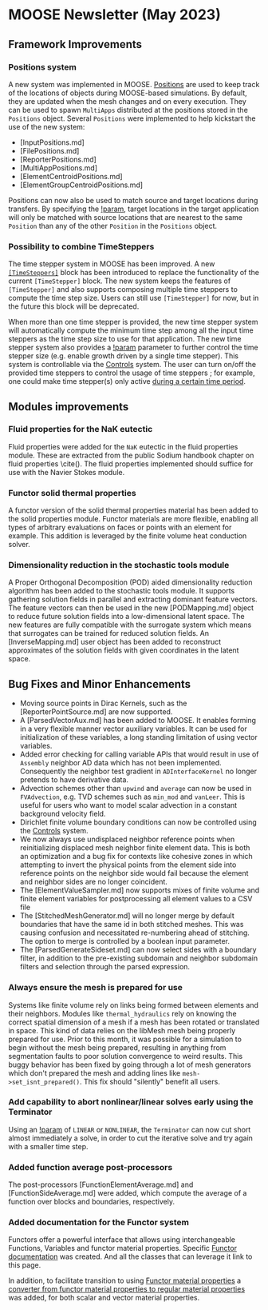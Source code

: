 # MOOSE Newsletter (May 2023)

## Framework Improvements

### Positions system

A new system was implemented in MOOSE. [Positions](syntax/Positions/index.md) are used to keep track
of the locations of objects during MOOSE-based simulations.
By default, they are updated when the mesh changes and on every execution. They can be used to spawn
`MultiApps` distributed at the positions stored in the `Positions` object.
Several `Positions` were implemented to help kickstart the use of the new system:

- [InputPositions.md]
- [FilePositions.md]
- [ReporterPositions.md]
- [MultiAppPositions.md]
- [ElementCentroidPositions.md]
- [ElementGroupCentroidPositions.md]

Positions can now also be used to match source and target locations during transfers.
By specifying the [!param](/Transfers/MultiAppGeneralFieldNearestNodeTransfer/use_nearest_position),
target locations in the target application will only be matched with source locations that
are nearest to the same `Position` than any of the other `Position` in the `Positions` object.

### Possibility to combine TimeSteppers

The time stepper system in MOOSE has been improved. A new [`[TimeSteppers]`](TimeSteppers/index.md) block has been introduced to replace the functionality of the current `[TimeStepper]` block. The new system keeps the features of `[TimeStepper]` and also supports composing multiple time steppers to compute the time step size. Users can still use `[TimeStepper]` for now, but in the future this block will be deprecated.

When more than one time stepper is provided, the new time stepper system will automatically compute the minimum time step among all the input time steppers as the time step size to use for that application. The new time stepper system also provides a [!param](/Executioner/TimeSteppers/lower_bound) parameter to further control the time stepper size (e.g. enable growth driven by a single time stepper). This system is controllable via the [Controls](syntax/Controls/index.md) system. The user can turn on/off the provided time steppers to control the usage of time steppers ; for example, one could make time stepper(s) only active [during a certain time period](TimePeriod.md).

## Modules improvements

### Fluid properties for the NaK eutectic

Fluid properties were added for the `NaK` eutectic in the fluid properties module.
These are extracted from the public Sodium handbook chapter on fluid properties \cite().
The fluid properties implemented should suffice for use with the Navier Stokes module.

### Functor solid thermal properties

A functor version of the solid thermal properties material has been added to the solid properties module.
Functor materials are more flexible, enabling all types of arbitrary evaluations on faces or points with an element for example.
This addition is leveraged by the finite volume heat conduction solver.

### Dimensionality reduction in the stochastic tools module

A Proper Orthogonal Decomposition (POD) aided dimensionality reduction algorithm has been added to 
the stochastic tools module. It supports gathering solution fields in parallel and extracting 
dominant feature vectors. The feature vectors can then be used in the new [PODMapping.md] object 
to reduce future solution fields into a low-dimensional latent space. The new features are fully compatible with 
the surrogate system which means that surrogates can be trained for reduced solution fields. An [InverseMapping.md] 
user object has been added to reconstruct approximates of the solution fields with given coordinates in the latent space.

## Bug Fixes and Minor Enhancements

- Moving source points in Dirac Kernels, such as the [ReporterPointSource.md] are now supported.
- A [ParsedVectorAux.md] has been added to MOOSE. It enables forming in a very
  flexible manner vector auxiliary variables. It can be used for initialization
  of these variables, a long standing limitation of using vector variables.
- Added error checking for calling variable APIs that would result in use of
  `Assembly` neighbor AD data which has not been implemented. Consequently the
  neighbor test gradient in `ADInterfaceKernel` no longer pretends to have
  derivative data.
- Advection schemes other than `upwind` and `average` can now be used in
  `FVAdvection`, e.g. TVD schemes such as `min_mod` and `vanLeer`. This is
  useful for users who want to model scalar advection in a constant background
  velocity field.
- Dirichlet finite volume boundary conditions can now be controlled using the
  [Controls](syntax/Controls/index.md) system.
- We now always use undisplaced neighbor reference points when reinitializing
  displaced mesh neighbor finite element data. This is both an optimization and
  a bug fix for contexts like cohesive zones in which attempting to invert the
  physical points from the element side into reference points on the neighbor side would
  fail because the element and neighbor sides are no longer coincident.
- The [ElementValueSampler.md] now supports mixes of finite volume and finite element variables
  for postprocessing all element values to a CSV file
- The [StitchedMeshGenerator.md] will no longer merge by default boundaries that have the same id in both
  stitched meshes. This was causing confusion and necessitated re-numbering ahead of stitching.
  The option to merge is controlled by a boolean input parameter.
- The [ParsedGenerateSideset.md] can now select sides with a boundary filter, in addition to
  the pre-existing subdomain and neighbor subdomain filters and selection through the parsed expression.

### Always ensure the mesh is prepared for use

Systems like finite volume rely on links being formed between elements and their
neighbors. Modules like `thermal_hydraulics`  rely on knowing the correct spatial dimension of a
mesh if a mesh has been rotated or translated in space. This kind of data relies
on the libMesh mesh being properly prepared for use. Prior to this month, it was
possible for a simulation to begin without the mesh being prepared, resulting in
anything from segmentation faults to poor solution convergence to weird
results. This buggy behavior has been fixed by going through a lot of mesh
generators which don't prepared the mesh and adding lines like
`mesh->set_isnt_prepared()`. This fix should "silently" benefit all users.

### Add capability to abort nonlinear/linear solves early using the Terminator

Using an [!param](/UserObjects/Terminator/execute_on) of `LINEAR` or `NONLINEAR`, the
`Terminator` can now cut short almost immediately a solve, in order to cut the iterative solve
and try again with a smaller time step.

### Added function average post-processors

The post-processors [FunctionElementAverage.md] and [FunctionSideAverage.md]
were added, which compute the average of a function over blocks and boundaries,
respectively.

### Added documentation for the Functor system

Functors offer a powerful interface that allows using interchangeable Functions, Variables
and  functor material properties. Specific [Functor documentation](syntax/Functors/index.md)
was created. And all the classes that can leverage it link to this page.

In addition, to facilitate transition to using [Functor material properties](syntax/FunctorMaterials/index.md)
a [converter from functor material properties to regular material properties](source/materials/MaterialFunctorConverter.md) was added, for both scalar and
vector material properties.
